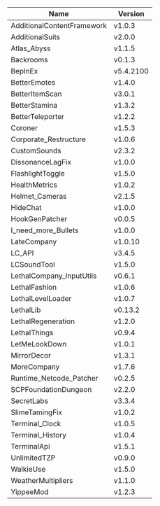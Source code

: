 | Name                       | Version   |
| -------------------------- | --------- |
| AdditionalContentFramework | v1.0.3    |
| AdditionalSuits            | v2.0.0    |
| Atlas_Abyss                | v1.1.5    |
| Backrooms                  | v0.1.3    |
| BepInEx                    | v5.4.2100 |
| BetterEmotes               | v1.4.0    |
| BetterItemScan             | v3.0.1    |
| BetterStamina              | v1.3.2    |
| BetterTeleporter           | v1.2.2    |
| Coroner                    | v1.5.3    |
| Corporate_Restructure      | v1.0.6    |
| CustomSounds               | v2.3.2    |
| DissonanceLagFix           | v1.0.0    |
| FlashlightToggle           | v1.5.0    |
| HealthMetrics              | v1.0.2    |
| Helmet_Cameras             | v2.1.5    |
| HideChat                   | v1.0.0    |
| HookGenPatcher             | v0.0.5    |
| I_need_more_Bullets        | v1.0.0    |
| LateCompany                | v1.0.10   |
| LC_API                     | v3.4.5    |
| LCSoundTool                | v1.5.0    |
| LethalCompany_InputUtils   | v0.6.1    |
| LethalFashion              | v1.0.6    |
| LethalLevelLoader          | v1.0.7    |
| LethalLib                  | v0.13.2   |
| LethalRegeneration         | v1.2.0    |
| LethalThings               | v0.9.4    |
| LetMeLookDown              | v1.0.1    |
| MirrorDecor                | v1.3.1    |
| MoreCompany                | v1.7.6    |
| Runtime_Netcode_Patcher    | v0.2.5    |
| SCPFoundationDungeon       | v2.2.0    |
| SecretLabs                 | v3.3.4    |
| SlimeTamingFix             | v1.0.2    |
| Terminal_Clock             | v1.0.5    |
| Terminal_History           | v1.0.4    |
| TerminalApi                | v1.5.1    |
| UnlimitedTZP               | v0.9.0    |
| WalkieUse                  | v1.5.0    |
| WeatherMultipliers         | v1.1.0    |
| YippeeMod                  | v1.2.3    |
